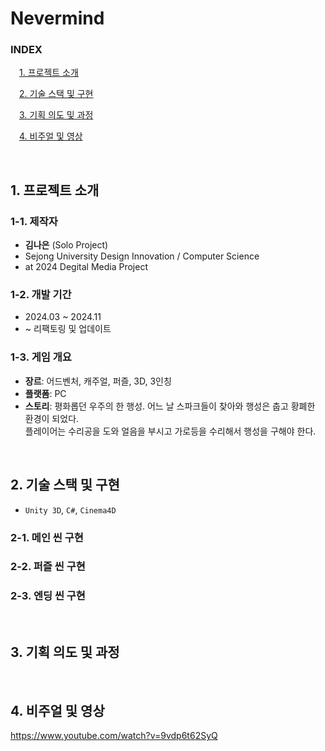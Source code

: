 # Nevermind

### INDEX
&emsp;[1. 프로젝트 소개](#1-프로젝트-소개)

&emsp;[2. 기술 스택 및 구현](#2-기술-스택-및-구현)

&emsp;[3. 기획 의도 및 과정](#3-기획-의도-및-과정)   

&emsp;[4. 비주얼 및 영상](#4-비주얼-및-영상)  

<br/>

## 1. 프로젝트 소개
### 1-1. 제작자
- **김나은**   (Solo Project)
- Sejong University Design Innovation / Computer Science  
- at 2024 Degital Media Project   

### 1-2. 개발 기간
- 2024.03 ~ 2024.11
- ~ 리팩토링 및 업데이트

### 1-3. 게임 개요
- **장르**: 어드벤처, 캐주얼, 퍼즐, 3D, 3인칭
- **플랫폼**: PC
- **스토리**: 평화롭던 우주의 한 행성. 어느 날 스파크들이 찾아와 행성은 춥고 황폐한 환경이 되었다. <br/>플레이어는 수리공을 도와 얼음을 부시고 가로등을 수리해서 행성을 구해야 한다.

<br/>


## 2. 기술 스택 및 구현
- `Unity 3D`, `C#`,  `Cinema4D`

### 2-1. 메인 씬 구현

### 2-2. 퍼즐 씬 구현

### 2-3. 엔딩 씬 구현

<br/>

## 3. 기획 의도 및 과정

<br/>

## 4. 비주얼 및 영상
https://www.youtube.com/watch?v=9vdp6t62SyQ
